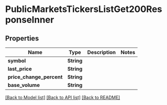 # PublicMarketsTickersListGet200ResponseInner

## Properties

Name | Type | Description | Notes
------------ | ------------- | ------------- | -------------
**symbol** | **String** |  | 
**last_price** | **String** |  | 
**price_change_percent** | **String** |  | 
**base_volume** | **String** |  | 

[[Back to Model list]](../README.md#documentation-for-models) [[Back to API list]](../README.md#documentation-for-api-endpoints) [[Back to README]](../README.md)


